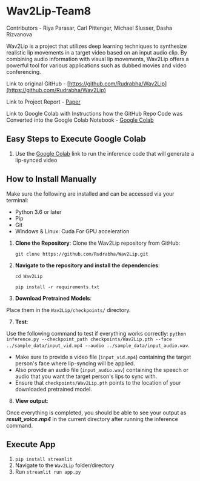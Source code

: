 # Wav2Lip-Team8

Contributors - Riya Parasar, Carl Pittenger, Michael Slusser, Dasha Rizvanova

Wav2Lip is a project that utilizes deep learning techniques to synthesize realistic lip movements in a target video based on an input audio clip. By combining audio information with visual lip movements, Wav2Lip offers a powerful tool for various applications such as dubbed movies and video conferencing.

Link to original GitHub - [https://github.com/Rudrabha/Wav2Lip](https://github.com/Rudrabha/Wav2Lip)

Link to Project Report - [Paper](https://docs.google.com/document/d/1clDbCi-J-YRzxe7q65Yy83252pzqMmuQIzw7OW0Vz5o/edit?usp=sharing)

Link to Google Colab with Instructions how the GitHub Repo Code was Converted into the Google Colab Notebook - [Google Colab](https://colab.research.google.com/drive/1yky8Yw8TeEBtm6UBH_LNu0iF4EuVszcN#scrollTo=a-lmNnL1zscv)

## Easy Steps to Execute Google Colab
1. Use the [Google Colab](https://colab.research.google.com/drive/1yky8Yw8TeEBtm6UBH_LNu0iF4EuVszcN#scrollTo=a-lmNnL1zscv) link to run the inference code that will generate a lip-synced video

## How to Install Manually
Make sure the following are installed and can be accessed via your terminal:

- Python 3.6 or later
- Pip
- Git
- Windows & Linux: Cuda For GPU acceleration

1. **Clone the Repository**:
   Clone the Wav2Lip repository from GitHub:
   
   `git clone https://github.com/Rudrabha/Wav2Lip.git`
3. **Navigate to the repository and install the dependencies**:

   `cd Wav2Lip`

   `pip install -r requirements.txt`

5. **Download Pretrained Models**:

 Place them in the `Wav2Lip/checkpoints/` directory.

7. **Test**:

 Use the following command to test if everything works correctly: `python inference.py --checkpoint_path checkpoints/Wav2Lip.pth --face ../sample_data/input_vid.mp4 --audio ../sample_data/input_audio.wav`.

- Make sure to provide a video file (`input_vid.mp4`) containing the target person's face where lip-syncing will be applied.
- Also provide an audio file (`input_audio.wav`) containing the speech or audio that you want the target person's lips to sync with.
- Ensure that `checkpoints/Wav2Lip.pth` points to the location of your downloaded pretrained model.

8. **View output**:

 Once everything is completed, you should be able to see your output as ***result_voice.mp4*** in the current directory after running the inference command.

## Execute App

1. `pip install streamlit`
2. Navigate to the `Wav2Lip` folder/directory
3. Run `streamlit run app.py`
